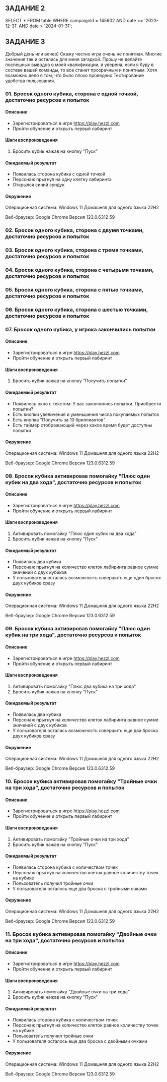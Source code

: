 ## ЗАДАНИЕ 2
SELECT * FROM table WHERE campaignId = 145602 AND date <= '2023-12-31' AND date > '2024-01-31';

## ЗАДАНИЕ 3
Добрый день или вечер) Скажу честно игра очень не понятная. Многие значения так и остались для меня загадкой. 
Прошу не делайте поспешных выводов о моей квалификации, я уверена, если я буду в составе вашей команды, то все станет прозрачным и понятным.
Хотя возможно дело в том, что было плохо проведено Тестирование удобства пользования.

### 01. Бросок одного кубика, сторона с одной точкой, достаточно ресурсов и попыток
#### Описание 
* Зарегистрироваться в игре https://play.hezzl.com
* Пройти обучение и открыть первый лабиринт
#### Шаги воспроизведения 
1. Бросить кубик нажав на кнопку "Пуск"
#### Ожидаемый результат
* Появилась сторона кубика с одной точкой
* Персонаж прыгнул на одну клетку лабиринта
* Открылся синий сундук
#### Окружение 
Операционная система: Windows 11 Домашняя для одного языка 22H2

Веб-браузер: Google Chrome Версия 123.0.6312.59

### 02. Бросок одного кубика, сторона с двумя точками, достаточно ресурсов и попыток
### 03. Бросок одного кубика, сторона с тремя точками, достаточно ресурсов и попыток
### 04. Бросок одного кубика, сторона с четырьмя точками, достаточно ресурсов и попыток
### 05. Бросок одного кубика, сторона с пятью точками, достаточно ресурсов и попыток
### 06. Бросок одного кубика, сторона с шестью точками, достаточно ресурсов и попыток
### 07. Бросок одного кубика, у игрока закончились попытки 
#### Описание 
* Зарегистрироваться в игре https://play.hezzl.com
* Пройти обучение и открыть первый лабиринт
#### Шаги воспроизведения 
1. Бросить кубик нажав на кнопку "Получить попытки"
#### Ожидаемый результат
* Появилось окно с текстом: У вас закончились попытки. Приобрести попытки? 
* Есть кнопки увеличения и уменьшения числа покупаемых попыток 
* Есть кнопка "Получить за 10 бриллиантов"
* Есть таймер отображающий через какое время будет доступны попытки
#### Окружение 
Операционная система: Windows 11 Домашняя для одного языка 22H2

Веб-браузер: Google Chrome Версия 123.0.6312.59
### 08. Бросок кубика активировав помогайку "Плюс один кубик на два хода", достаточно ресурсов и попыток
#### Описание 
* Зарегистрироваться в игре https://play.hezzl.com
* Пройти обучение и открыть первый лабиринт
#### Шаги воспроизведения 
1. Активировать помогайку "Плюс один кубик на два хода"
2. Бросить кубик нажав на кнопку "Пуск"
#### Ожидаемый результат
* Появилась два кубика
* Персонаж прыгнул на количество клеток лабиринта равное сумме значений с двух кубиков
* У пользователя осталась возможность совершить еще один бросок двух кубиков сразу
#### Окружение 
Операционная система: Windows 11 Домашняя для одного языка 22H2

Веб-браузер: Google Chrome Версия 123.0.6312.59

### 09. Бросок кубика активировав помогайку "Плюс один кубик на три хода", достаточно ресурсов и попыток
#### Описание 
* Зарегистрироваться в игре https://play.hezzl.com
* Пройти обучение и открыть первый лабиринт
#### Шаги воспроизведения 
1. Активировать помогайку "Плюс два кубика на три хода"
2. Бросить кубик нажав на кнопку "Пуск"
#### Ожидаемый результат
* Появилась два кубика
* Персонаж прыгнул на количество клеток лабиринта равное сумме значений с двух кубиков
* У пользователя осталась возможность совершить еще два броска двух кубиков сразу
#### Окружение 
Операционная система: Windows 11 Домашняя для одного языка 22H2

Веб-браузер: Google Chrome Версия 123.0.6312.59

### 10. Бросок кубика активировав помогайку "Тройные очки на три хода", достаточно ресурсов и попыток
#### Описание 
* Зарегистрироваться в игре https://play.hezzl.com
* Пройти обучение и открыть первый лабиринт
#### Шаги воспроизведения 
1. Активировать помогайку "Тройные очки на три хода"
2. Бросить кубик нажав на кнопку "Пуск"
#### Ожидаемый результат
* Появилась сторона кубика с количеством точек
* Персонаж прыгнул на количество клеток равное количеству точек на кубике
* Пользователь получил тройные очки
* У пользователя осталось еще два броска с тройными очками
#### Окружение 
Операционная система: Windows 11 Домашняя для одного языка 22H2

Веб-браузер: Google Chrome Версия 123.0.6312.59

### 11. Бросок кубика активировав помогайку "Двойные очки на три хода", достаточно ресурсов и попыток
#### Описание 
* Зарегистрироваться в игре https://play.hezzl.com
* Пройти обучение и открыть первый лабиринт
#### Шаги воспроизведения 
1. Активировать помогайку "Двойные очки на три хода"
2. Бросить кубик нажав на кнопку "Пуск"
#### Ожидаемый результат
* Появилась сторона кубика с количеством точек
* Персонаж прыгнул на количество клеток равное количеству точек на кубике
* Пользователь получил тройные очки
* У пользователя осталось еще два броска с двойными очками
#### Окружение 
Операционная система: Windows 11 Домашняя для одного языка 22H2

Веб-браузер: Google Chrome Версия 123.0.6312.59



